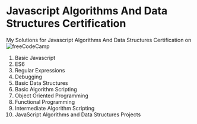 # Javascript Algorithms And Data Structures Certification

My Solutions for Javascript Algorithms And Data Structures Certification on ![freeCodeCamp](https://freecodecamp.org/)

1. Basic Javascript 
2. ES6
3. Regular Expressions
4. Debugging
5. Basic Data Structures
6. Basic Algorithm Scripting
7. Object Oriented Programming
8. Functional Programming
9. Intermediate Algorithm Scripting
10. JavaScript Algorithms and Data Structures Projects
